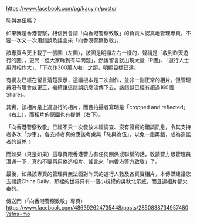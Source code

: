 
https://www.facebook.com/pg/kauyim/posts/

恥與為伍嗎？

如果我是香港警察，相信我會請「向香港警察致敬」的負責人認真地管理專頁，不要一次又一次用錯誤及謠言來「向香港警察致敬」。

該專頁今天上載了一張圖（左圖），該圖是明顯左右一樣的，聲稱是「收到昨天遊行的圖」，更問「但大家睇到有咩問題」，然後留言就出現大量「P圖」、「遊行人士用假相作大」、「下次作300萬人啦」之類，明顯目標已達。

有網友已經在留言清楚表示，這幅根本是二次創作，並非一副正常的相片。但管理員沒有理會或更正，繼續讓這錯誤訊息流傳下去。該錯誤已經有超過160個Shares。

其實，該相片是上週遊行的相片，而且拍攝者寫明是「cropped and reflected」（右上），而相片的原圖也有提供（右下）。

「向香港警察致敬」已經不只一次發放未經調查、沒有證實的錯誤訊息，令其支持者多次「炒車」，各支持者真的應該考慮與「恥與為伍」，以免一錯再錯，成為造謠者的幫兇！

而如果（只是如果）這專頁跟香港警方有任何關係或聯繫的話，敬請警方跟管理員溝通一下，真的不要再用偽造相片、謠言來「向香港警方致敬」了。

最後，如果該專頁的管理員無法面對昨天的遊行人數及各真實相片，本傳媒建議您去閱讀China Daily，那裡的世界只有一個小規模的吳秋北示威，而且連相片都欠奉的。

傳送門（「向香港警察致敬」專頁）
https://www.facebook.com/486392624735448/posts/2850838734957480?sfns=mo